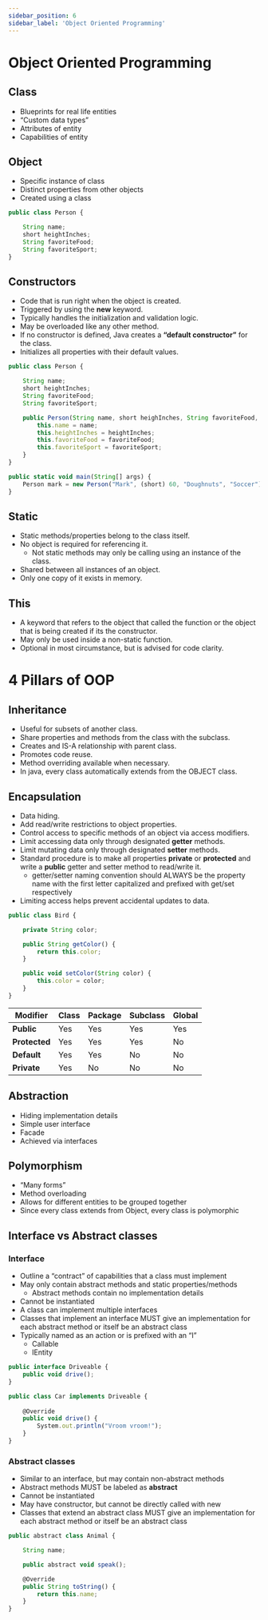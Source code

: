 ```yaml
---
sidebar_position: 6
sidebar_label: 'Object Oriented Programming'
---
```


# Object Oriented Programming

## Class
- Blueprints for real life entities
- “Custom data types”
- Attributes of entity
- Capabilities of entity

## Object
- Specific instance of class
- Distinct properties from other objects 
- Created using a class

```jsx title="Defining an Object"
public class Person {

    String name;
    short heightInches;
    String favoriteFood;
    String favoriteSport;
}
```

## Constructors

- Code that is run right when the object is created.
- Triggered by using the **new** keyword.
- Typically handles the initialization and validation logic.
- May be overloaded like any other method.
- If no constructor is defined, Java creates a **“default constructor”** for the class.
- Initializes all properties with their default values.

```jsx title="Constructor setup"
public class Person {

    String name;
    short heightInches;
    String favoriteFood;
    String favoriteSport;

    public Person(String name, short heighInches, String favoriteFood, String favoriteSport) {
        this.name = name;
        this.heightInches = heightInches;
        this.favoriteFood = favoriteFood;
        this.favoriteSport = favoriteSport;
    }
}
```

```jsx title="Constructor initializer"
public static void main(String[] args) {
    Person mark = new Person("Mark", (short) 60, "Doughnuts", "Soccer");
}
```

## Static
- Static methods/properties belong to the class itself.
- No object is required for referencing it.
    - Not static methods may only be calling using an instance of the class.
- Shared between all instances of an object.
- Only one copy of it exists in memory.

## This
- A keyword that refers to the object that called the function or the object that is being created if its the constructor.
- May only be used inside a non-static function.
- Optional in most circumstance, but is advised for code clarity.

# 4 Pillars of OOP

## Inheritance
- Useful for subsets of another class.
- Share properties and methods from the class with the subclass.
- Creates and IS-A relationship with parent class.
- Promotes code reuse.
- Method overriding available when necessary.
- In java, every class automatically extends from the OBJECT class.

## Encapsulation
- Data hiding.
- Add read/write restrictions to object properties.
- Control access to specific methods of an object via access modifiers.
- Limit accessing data only through designated **getter** methods.
- Limit mutating data only through designated **setter** methods.
- Standard procedure is to make all properties **private** or **protected** and write a **public** getter and setter method to read/write it.
    - getter/setter naming convention should ALWAYS be the property name with the first letter capitalized and prefixed with get/set respectively
- Limiting access helps prevent accidental updates to data.

```jsx title="Encapsulation example"
public class Bird {

    private String color;

    public String getColor() {
        return this.color;
    }

    public void setColor(String color) {
        this.color = color;
    }
}
```

| Modifier | Class | Package | Subclass | Global |
| -------- | :---- | :------ | :------- | :----- |
| **Public** | Yes | Yes | Yes | Yes |
| **Protected** | Yes | Yes | Yes | No |
| **Default** | Yes | Yes | No | No |
| **Private** | Yes | No | No | No |

## Abstraction

- Hiding implementation details
- Simple user interface
- Facade
- Achieved via interfaces

## Polymorphism

- “Many forms”
- Method overloading
- Allows for different entities to be grouped together
- Since every class extends from Object, every class is polymorphic

## Interface vs Abstract classes

### Interface

- Outline a “contract” of capabilities that a class must implement
- May only contain abstract methods and static properties/methods
    - Abstract methods contain no implementation details
- Cannot be instantiated
- A class can implement multiple interfaces
- Classes that implement an interface MUST give an implementation for each abstract method or itself be an abstract class
- Typically named as an action or is prefixed with an “I”
    - Callable
    - IEntity

```jsx title="Defining an Interface"
public interface Driveable {
    public void drive();
}
```
```jsx title="Implemented class"
public class Car implements Driveable {
    
    @Override
    public void drive() {
        System.out.println("Vroom vroom!");
    }
}
```

### Abstract classes

- Similar to an interface, but may contain non-abstract methods
- Abstract methods MUST be labeled as **abstract**
- Cannot be instantiated
- May have constructor, but cannot be directly called with new
- Classes that extend an abstract class MUST give an implementation for each abstract method or itself be an abstract class

```jsx title="Defining an Abstract class"
public abstract class Animal {

    String name;

    public abstract void speak();

    @Override
    public String toString() {
        return this.name;
    }
}
```





